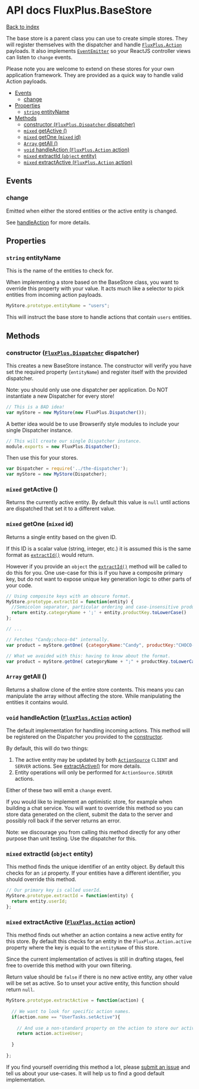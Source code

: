 # API docs FluxPlus.BaseStore

[Back to index](../README.md)

The base store is a parent class you can use to create simple stores.
They will register themselves with the dispatcher and handle
[`FluxPlus.Action`](../actions/action.md) payloads.
It also implements [`EventEmitter`](https://github.com/Wolfy87/EventEmitter/blob/master/docs/api.md)
so your ReactJS controller views can listen to `change` events.

Please note you are welcome to extend on these stores for your own application framework.
They are provided as a quick way to handle valid Action payloads.

<!-- MarkdownTOC depth=3 -->

- [Events](#events)
  - [change](#change)
- [Properties](#properties)
  - [`string` entityName](#string-entityname)
- [Methods](#methods)
  - [constructor (`FluxPlus.Dispatcher` dispatcher)](#constructor-fluxplusdispatcher-dispatcher)
  - [`mixed` getActive ()](#mixed-getactive-)
  - [`mixed` getOne (`mixed` id)](#mixed-getone-mixed-id)
  - [`Array` getAll ()](#array-getall-)
  - [`void` handleAction (`FluxPlus.Action` action)](#void-handleaction-fluxplusaction-action)
  - [`mixed` extractId (`object` entity)](#mixed-extractid-object-entity)
  - [`mixed` extractActive (`FluxPlus.Action` action)](#mixed-extractactive-fluxplusaction-action)

<!-- /MarkdownTOC -->

## Events

### change

Emitted when either the stored entities or the active entity is changed.

See [handleAction](#void-handleaction-fluxplusaction-action) for more details.

## Properties

### `string` entityName

This is the name of the entities to check for.

When implementing a store based on the BaseStore class, you want to override this property with your value.
It acts much like a selector to pick entities from incoming action payloads.

```js
MyStore.prototype.entityName = "users";
```

This will instruct the base store to handle actions that contain `users` entities.

## Methods

### constructor ([`FluxPlus.Dispatcher`](../dispatcher/dispatcher.md) dispatcher)

This creates a new BaseStore instance.
The constructor will verify you have set the required property (`entityName`)
and register itself with the provided dispatcher.

Note: you should only use one dispatcher per application.
Do NOT instantiate a new Dispatcher for every store!

```js
// This is a BAD idea!
var myStore = new MyStore(new FluxPlus.Dispatcher());
```

A better idea would be to use Browserify style modules to include your single Dispatcher instance.

```js
// This will create our single Dispatcher instance.
module.exports = new FluxPlus.Dispatcher();
```

Then use this for your stores.

```js
var Dispatcher = require('../the-dispatcher');
var myStore = new MyStore(Dispatcher);
```

### `mixed` getActive ()

Returns the currently active entity.
By default this value is `null` until actions are dispatched that set it to a different value.

### `mixed` getOne (`mixed` id)

Returns a single entity based on the given ID.

If this ID is a scalar value (string, integer, etc.) it is assumed this is the same format
as [`extractId()`](#mixed-extractid-object-entity) would return.

However if you provide an `object` the [`extractId()`](#mixed-extractid-object-entity) method
will be called to do this for you.
One use-case for this is if you have a composite primary key,
but do not want to expose unique key generation logic to other parts of your code.

```js
// Using composite keys with an obscure format.
MyStore.prototype.extractId = function(entity) {
  //Semicolon separator, particular ordering and case-insensitive productKey.
  return entity.categoryName + ';' + entity.productKey.toLowerCase()
};

// ...

// Fetches "Candy;choco-04" internally.
var product = myStore.getOne( {categoryName:"Candy", productKey:"CHOCO-04"} );

// What we avoided with this: having to know about the format.
var product = myStore.getOne( categoryName + ";" + productKey.toLowerCase() );
```

### `Array` getAll ()

Returns a shallow clone of the entire store contents.
This means you can manipulate the array without affecting the store.
While manipulating the entities it contains would.

### `void` handleAction ([`FluxPlus.Action`](../actions/action.md) action)

The default implementation for handling incoming actions.
This method will be registered on the Dispatcher you provided to the [constructor](#constructor-fluxplusdispatcher-dispatcher).

By default, this will do two things:

1. The active entity may be updated by both [`ActionSource`](../actions/action-source.md) `CLIENT` and `SERVER` actions.
  See [extractActive()](#mixed-extractactive-fluxplusaction-action) for more details.
2. Entity operations will only be performed for `ActionSource.SERVER` actions.

Either of these two will emit a `change` event.

If you would like to implement an optimistic store, for example when building a chat service.
You will want to override this method so you can store data generated on the client,
submit the data to the server and possibly roll back if the server returns an error.

Note: we discourage you from calling this method directly for any other purpose than unit testing.
Use the dispatcher for this.

### `mixed` extractId (`object` entity)

This method finds the unique identifier of an entity object.
By default this checks for an `id` property.
If your entities have a different identifier, you should override this method.

```js
// Our primary key is called userId.
MyStore.prototype.extractId = function(entity) {
  return entity.userId;
};
```

### `mixed` extractActive ([`FluxPlus.Action`](../actions/action.md) action)

This method finds out whether an action contains a new active entity for this store.
By default this checks for an entity in the `FluxPlus.Action.active` property where the key is equal to
the `entityName` of this store.

Since the current implementation of actives is still in drafting stages, feel free to
override this method with your own filtering.

Return value should be `false` if there is no new active entity, any other value will be set as active.
So to unset your active entity, this function should return `null`.

```js
MyStore.prototype.extractActive = function(action) {
  
  // We want to look for specific action names.
  if(action.name == "UserTasks.setActive"){
    
    // And use a non-standard property on the action to store our active user.
    return action.activeUser;
    
  }
  
};
```

If you find yourself overriding this method a lot, please [submit an issue](https://github.com/Tuxion/flux-plus/issues/new)
and tell us about your use-cases. It will help us to find a good default implementation.
